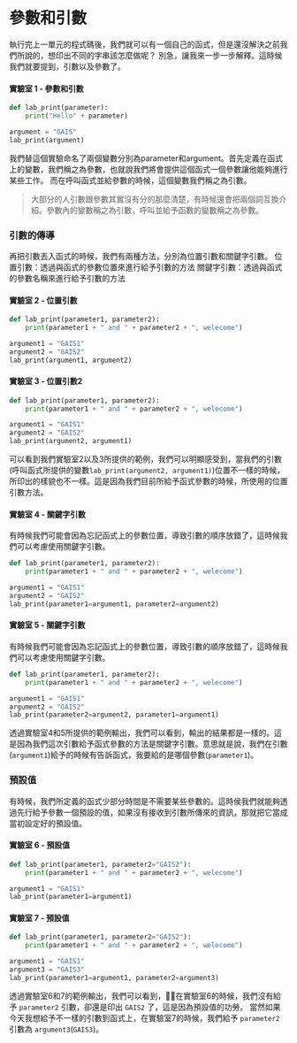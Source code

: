 # 參數和引數

執行完上一單元的程式碼後，我們就可以有一個自己的函式，但是還沒解決之前我們所說的，想印出不同的字串該怎麼做呢？ 別急，讓我來一步一步解釋。這時候我們就要提到，引數以及參數了。

#### 實驗室 1 - 參數和引數

```python
def lab_print(parameter):
    print("Hello" + parameter)

argument = "GAIS"
lab_print(argument)
```

我們替這個實驗命名了兩個變數分別為parameter和argument。首先定義在函式上的變數，我們稱之為參數，也就說我們將會提供這個函式一個參數讓他能夠進行某些工作。 而在呼叫函式並給參數的時候，這個變數我們稱之為引數。

> 大部分的人引數跟參數其實沒有分的那麼清楚，有時候還會把兩個詞互換介紹。參數內的變數稱之為引數，呼叫並給予函數的變數稱之為參數。

### 引數的傳導

再把引數丟入函式的時候，我們有兩種方法，分別為位置引數和關鍵字引數。 位置引數：透過與函式的參數位置來進行給予引數的方法 關鍵字引數：透過與函式的參數名稱來進行給予引數的方法

#### 實驗室 2 - 位置引數

```python
def lab_print(parameter1, parameter2):
    print(parameter1 + " and " + parameter2 + ", welecome")

argument1 = "GAIS1"
argument2 = "GAIS2"
lab_print(argument1, argument2)
```

#### 實驗室 3 - 位置引數2

```python
def lab_print(parameter1, parameter2):
    print(parameter1 + " and " + parameter2 + ", welecome")

argument1 = "GAIS1"
argument2 = "GAIS2"
lab_print(argument2, argument1)
```

可以看到我們實驗室2以及3所提供的範例，我們可以明顯感受到，當我們的引數\(呼叫函式所提供的變數`lab_print(argument2, argument1)`\)位置不一樣的時候，所印出的樣貌也不一樣。這是因為我們目前所給予函式參數的時候，所使用的位置引數方法。

#### 實驗室 4 - 關鍵字引數

有時候我們可能會因為忘記函式上的參數位置，導致引數的順序放錯了，這時候我們可以考慮使用關鍵字引數。

```python
def lab_print(parameter1, parameter2):
    print(parameter1 + " and " + parameter2 + ", welecome")

argument1 = "GAIS1"
argument2 = "GAIS2"
lab_print(parameter1=argument1, parameter2=argument2)
```

#### 實驗室 5 - 關鍵字引數

有時候我們可能會因為忘記函式上的參數位置，導致引數的順序放錯了，這時候我們可以考慮使用關鍵字引數。

```python
def lab_print(parameter1, parameter2):
    print(parameter1 + " and " + parameter2 + ", welecome")

argument1 = "GAIS1"
argument2 = "GAIS2"
lab_print(parameter2=argument2, parameter1=argument1)
```

透過實驗室4和5所提供的範例輸出，我們可以看到，輸出的結果都是一樣的。這是因為我們這次引數給予函式參數的方法是關鍵字引數。意思就是說，我們在引數\(`argument1`\)給予的時候有告訴函式，我要給的是哪個參數\(`parameter1`\)。

### 預設值

有時候，我們所定義的函式少部分時間是不需要某些參數的。這時侯我們就能夠透過先行給予參數一個預設的值，如果沒有接收到引數所傳來的資訊，那就把它當成當初設定好的預設值。

#### 實驗室 6 - 預設值

```python
def lab_print(parameter1, parameter2="GAIS2"):
    print(parameter1 + " and " + parameter2 + ", welecome")

argument1 = "GAIS1"
lab_print(parameter1=argument1)
```

#### 實驗室 7 - 預設值

```python
def lab_print(parameter1, parameter2="GAIS2"):
    print(parameter1 + " and " + parameter2 + ", welecome")

argument1 = "GAIS1"
argument3 = "GAIS3"
lab_print(parameter1=argument1, parameter2=argument3)
```

透過實驗室6和7的範例輸出，我們可以看到，在實驗室6的時候，我們沒有給予 `parameter2` 引數，卻還是印出 `GAIS2` 了，這是因為預設值的功勞。 當然如果今天我想給予不一樣的引數到函式上，在實驗室7的時候，我們給予 `parameter2` 引數為 `argument3`\(`GAIS3`\)。

